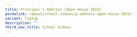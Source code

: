 ```yaml
---
title: Principal's Address (Open House 2023)
permalink: /about/school-videos/p-address-open-house-2023/
variant: tiptap
description: ""
third_nav_title: School Videos
---
```

